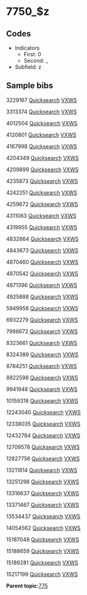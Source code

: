 # 7750\_$z

## Codes

-   Indicators
    -   First: 0
    -   Second: \_
-   Subfield: z

## Sample bibs

3229167 [Quicksearch](https://search.library.yale.edu/catalog/3229167) [VXWS](http://prodorbis.library.yale.edu:7014/vxws/GetHoldingsService?bibId=3229167)

3313374 [Quicksearch](https://search.library.yale.edu/catalog/3313374) [VXWS](http://prodorbis.library.yale.edu:7014/vxws/GetHoldingsService?bibId=3313374)

4012504 [Quicksearch](https://search.library.yale.edu/catalog/4012504) [VXWS](http://prodorbis.library.yale.edu:7014/vxws/GetHoldingsService?bibId=4012504)

4120801 [Quicksearch](https://search.library.yale.edu/catalog/4120801) [VXWS](http://prodorbis.library.yale.edu:7014/vxws/GetHoldingsService?bibId=4120801)

4167998 [Quicksearch](https://search.library.yale.edu/catalog/4167998) [VXWS](http://prodorbis.library.yale.edu:7014/vxws/GetHoldingsService?bibId=4167998)

4204349 [Quicksearch](https://search.library.yale.edu/catalog/4204349) [VXWS](http://prodorbis.library.yale.edu:7014/vxws/GetHoldingsService?bibId=4204349)

4209899 [Quicksearch](https://search.library.yale.edu/catalog/4209899) [VXWS](http://prodorbis.library.yale.edu:7014/vxws/GetHoldingsService?bibId=4209899)

4235873 [Quicksearch](https://search.library.yale.edu/catalog/4235873) [VXWS](http://prodorbis.library.yale.edu:7014/vxws/GetHoldingsService?bibId=4235873)

4242251 [Quicksearch](https://search.library.yale.edu/catalog/4242251) [VXWS](http://prodorbis.library.yale.edu:7014/vxws/GetHoldingsService?bibId=4242251)

4259672 [Quicksearch](https://search.library.yale.edu/catalog/4259672) [VXWS](http://prodorbis.library.yale.edu:7014/vxws/GetHoldingsService?bibId=4259672)

4311063 [Quicksearch](https://search.library.yale.edu/catalog/4311063) [VXWS](http://prodorbis.library.yale.edu:7014/vxws/GetHoldingsService?bibId=4311063)

4319955 [Quicksearch](https://search.library.yale.edu/catalog/4319955) [VXWS](http://prodorbis.library.yale.edu:7014/vxws/GetHoldingsService?bibId=4319955)

4832664 [Quicksearch](https://search.library.yale.edu/catalog/4832664) [VXWS](http://prodorbis.library.yale.edu:7014/vxws/GetHoldingsService?bibId=4832664)

4843673 [Quicksearch](https://search.library.yale.edu/catalog/4843673) [VXWS](http://prodorbis.library.yale.edu:7014/vxws/GetHoldingsService?bibId=4843673)

4870460 [Quicksearch](https://search.library.yale.edu/catalog/4870460) [VXWS](http://prodorbis.library.yale.edu:7014/vxws/GetHoldingsService?bibId=4870460)

4870542 [Quicksearch](https://search.library.yale.edu/catalog/4870542) [VXWS](http://prodorbis.library.yale.edu:7014/vxws/GetHoldingsService?bibId=4870542)

4871396 [Quicksearch](https://search.library.yale.edu/catalog/4871396) [VXWS](http://prodorbis.library.yale.edu:7014/vxws/GetHoldingsService?bibId=4871396)

4925888 [Quicksearch](https://search.library.yale.edu/catalog/4925888) [VXWS](http://prodorbis.library.yale.edu:7014/vxws/GetHoldingsService?bibId=4925888)

5949958 [Quicksearch](https://search.library.yale.edu/catalog/5949958) [VXWS](http://prodorbis.library.yale.edu:7014/vxws/GetHoldingsService?bibId=5949958)

6932279 [Quicksearch](https://search.library.yale.edu/catalog/6932279) [VXWS](http://prodorbis.library.yale.edu:7014/vxws/GetHoldingsService?bibId=6932279)

7998672 [Quicksearch](https://search.library.yale.edu/catalog/7998672) [VXWS](http://prodorbis.library.yale.edu:7014/vxws/GetHoldingsService?bibId=7998672)

8323661 [Quicksearch](https://search.library.yale.edu/catalog/8323661) [VXWS](http://prodorbis.library.yale.edu:7014/vxws/GetHoldingsService?bibId=8323661)

8324389 [Quicksearch](https://search.library.yale.edu/catalog/8324389) [VXWS](http://prodorbis.library.yale.edu:7014/vxws/GetHoldingsService?bibId=8324389)

8784251 [Quicksearch](https://search.library.yale.edu/catalog/8784251) [VXWS](http://prodorbis.library.yale.edu:7014/vxws/GetHoldingsService?bibId=8784251)

8822598 [Quicksearch](https://search.library.yale.edu/catalog/8822598) [VXWS](http://prodorbis.library.yale.edu:7014/vxws/GetHoldingsService?bibId=8822598)

9941948 [Quicksearch](https://search.library.yale.edu/catalog/9941948) [VXWS](http://prodorbis.library.yale.edu:7014/vxws/GetHoldingsService?bibId=9941948)

10159318 [Quicksearch](https://search.library.yale.edu/catalog/10159318) [VXWS](http://prodorbis.library.yale.edu:7014/vxws/GetHoldingsService?bibId=10159318)

12243040 [Quicksearch](https://search.library.yale.edu/catalog/12243040) [VXWS](http://prodorbis.library.yale.edu:7014/vxws/GetHoldingsService?bibId=12243040)

12338035 [Quicksearch](https://search.library.yale.edu/catalog/12338035) [VXWS](http://prodorbis.library.yale.edu:7014/vxws/GetHoldingsService?bibId=12338035)

12432784 [Quicksearch](https://search.library.yale.edu/catalog/12432784) [VXWS](http://prodorbis.library.yale.edu:7014/vxws/GetHoldingsService?bibId=12432784)

12709578 [Quicksearch](https://search.library.yale.edu/catalog/12709578) [VXWS](http://prodorbis.library.yale.edu:7014/vxws/GetHoldingsService?bibId=12709578)

12827756 [Quicksearch](https://search.library.yale.edu/catalog/12827756) [VXWS](http://prodorbis.library.yale.edu:7014/vxws/GetHoldingsService?bibId=12827756)

13211814 [Quicksearch](https://search.library.yale.edu/catalog/13211814) [VXWS](http://prodorbis.library.yale.edu:7014/vxws/GetHoldingsService?bibId=13211814)

13251298 [Quicksearch](https://search.library.yale.edu/catalog/13251298) [VXWS](http://prodorbis.library.yale.edu:7014/vxws/GetHoldingsService?bibId=13251298)

13316637 [Quicksearch](https://search.library.yale.edu/catalog/13316637) [VXWS](http://prodorbis.library.yale.edu:7014/vxws/GetHoldingsService?bibId=13316637)

13371467 [Quicksearch](https://search.library.yale.edu/catalog/13371467) [VXWS](http://prodorbis.library.yale.edu:7014/vxws/GetHoldingsService?bibId=13371467)

13534437 [Quicksearch](https://search.library.yale.edu/catalog/13534437) [VXWS](http://prodorbis.library.yale.edu:7014/vxws/GetHoldingsService?bibId=13534437)

14054562 [Quicksearch](https://search.library.yale.edu/catalog/14054562) [VXWS](http://prodorbis.library.yale.edu:7014/vxws/GetHoldingsService?bibId=14054562)

15187048 [Quicksearch](https://search.library.yale.edu/catalog/15187048) [VXWS](http://prodorbis.library.yale.edu:7014/vxws/GetHoldingsService?bibId=15187048)

15188659 [Quicksearch](https://search.library.yale.edu/catalog/15188659) [VXWS](http://prodorbis.library.yale.edu:7014/vxws/GetHoldingsService?bibId=15188659)

15189281 [Quicksearch](https://search.library.yale.edu/catalog/15189281) [VXWS](http://prodorbis.library.yale.edu:7014/vxws/GetHoldingsService?bibId=15189281)

15217199 [Quicksearch](https://search.library.yale.edu/catalog/15217199) [VXWS](http://prodorbis.library.yale.edu:7014/vxws/GetHoldingsService?bibId=15217199)

**Parent topic:**[775](../../tags/775/775.md)

